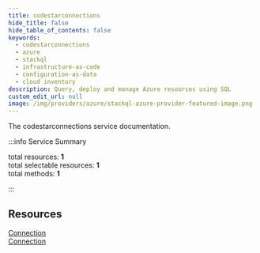```yaml
---
title: codestarconnections
hide_title: false
hide_table_of_contents: false
keywords:
  - codestarconnections
  - azure
  - stackql
  - infrastructure-as-code
  - configuration-as-data
  - cloud inventory
description: Query, deploy and manage Azure resources using SQL
custom_edit_url: null
image: /img/providers/azure/stackql-azure-provider-featured-image.png
---
```


The codestarconnections service documentation.

:::info Service Summary

<div class="row">
<div class="providerDocColumn">
<span>total resources:&nbsp;<b>1</b></span><br />
<span>total selectable resources:&nbsp;<b>1</b></span><br />
<span>total methods:&nbsp;<b>1</b></span><br />
</div>
</div>

:::

## Resources
<div class="row">
<div class="providerDocColumn">
<a href="/providers/azure/codestarconnections/Connection/">Connection</a>
</div>
<div class="providerDocColumn">
<a href="/providers/azure/codestarconnections/Connection/">Connection</a>
</div>
</div>